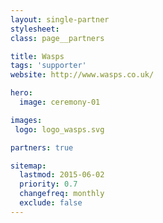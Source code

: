 ```yaml
---
layout: single-partner
stylesheet:
class: page__partners

title: Wasps
tags: 'supporter'
website: http://www.wasps.co.uk/

hero:
  image: ceremony-01

images:
 logo: logo_wasps.svg

partners: true

sitemap:
  lastmod: 2015-06-02
  priority: 0.7
  changefreq: monthly
  exclude: false
---
```

